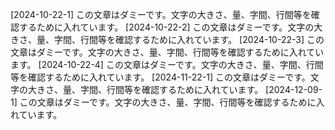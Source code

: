 [2024-10-22-1] この文章はダミーです。文字の大きさ、量、字間、行間等を確認するために入れています。
[2024-10-22-2] この文章はダミーです。文字の大きさ、量、字間、行間等を確認するために入れています。
[2024-10-22-3] この文章はダミーです。文字の大きさ、量、字間、行間等を確認するために入れています。
[2024-10-22-4] この文章はダミーです。文字の大きさ、量、字間、行間等を確認するために入れています。
[2024-11-22-1] この文章はダミーです。文字の大きさ、量、字間、行間等を確認するために入れています。
[2024-12-09-1] この文章はダミーです。文字の大きさ、量、字間、行間等を確認するために入れています。